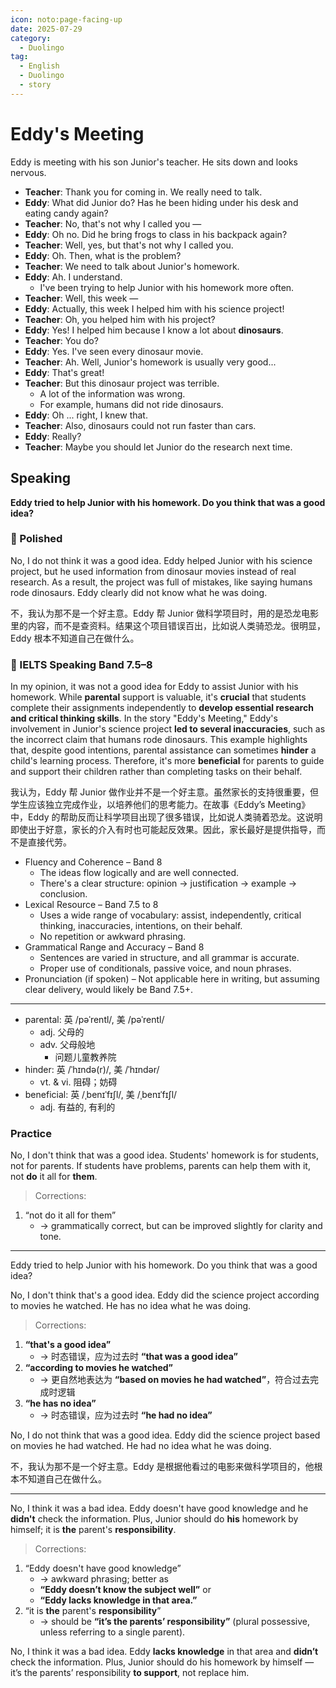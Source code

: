 ```yaml
---
icon: noto:page-facing-up
date: 2025-07-29
category:
  - Duolingo
tag:
  - English
  - Duolingo
  - story
---
```


# Eddy's Meeting

Eddy is meeting with his son Junior's teacher. He sits down and looks nervous.

- **Teacher**: Thank you for coming in. We really need to talk.
- **Eddy**: What did Junior do? Has he been hiding under his desk and eating candy again?
- **Teacher**: No, that's not why I called you —
- **Eddy**: Oh no. Did he bring frogs to class in his backpack again?
- **Teacher**: Well, yes, but that's not why I called you.
- **Eddy**: Oh. Then, what is the problem?
- **Teacher**: We need to talk about Junior's homework.
- **Eddy**: Ah. I understand.
  - I've been trying to help Junior with his homework more often.
- **Teacher**: Well, this week —
- **Eddy**: Actually, this week I helped him with his science project!
- **Teacher**: Oh, you helped him with his project?
- **Eddy**: Yes! I helped him because I know a lot about **dinosaurs**.
- **Teacher**: You do?
- **Eddy**: Yes. I've seen every dinosaur movie.
- **Teacher**: Ah. Well, Junior's homework is usually very good...
- **Eddy**: That's great!
- **Teacher**: But this dinosaur project was terrible.
  - A lot of the information was wrong.
  - For example, humans did not ride dinosaurs.
- **Eddy**: Oh ... right, I knew that.
- **Teacher**: Also, dinosaurs could not run faster than cars.
- **Eddy**: Really?
- **Teacher**: Maybe you should let Junior do the research next time.

## Speaking

**Eddy tried to help Junior with his homework. Do you think that was a good idea?**

### 🌟 Polished

No, I do not think it was a good idea. Eddy helped Junior with his science project, but he used information from dinosaur movies instead of real research. As a result, the project was full of mistakes, like saying humans rode dinosaurs. Eddy clearly did not know what he was doing.

不，我认为那不是一个好主意。Eddy 帮 Junior 做科学项目时，用的是恐龙电影里的内容，而不是查资料。结果这个项目错误百出，比如说人类骑恐龙。很明显，Eddy 根本不知道自己在做什么。

### 🌟 IELTS Speaking Band 7.5–8

In my opinion, it was not a good idea for Eddy to assist Junior with his homework. While **parental** support is valuable, it's **crucial** that students complete their assignments independently to **develop essential research and critical thinking skills**. In the story "Eddy's Meeting," Eddy's involvement in Junior's science project **led to several inaccuracies**, such as the incorrect claim that humans rode dinosaurs. This example highlights that, despite good intentions, parental assistance can sometimes **hinder** a child's learning process. Therefore, it's more **beneficial** for parents to guide and support their children rather than completing tasks on their behalf.

我认为，Eddy 帮 Junior 做作业并不是一个好主意。虽然家长的支持很重要，但学生应该独立完成作业，以培养他们的思考能力。在故事《Eddy’s Meeting》中，Eddy 的帮助反而让科学项目出现了很多错误，比如说人类骑着恐龙。这说明即使出于好意，家长的介入有时也可能起反效果。因此，家长最好是提供指导，而不是直接代劳。

- Fluency and Coherence – Band 8
  - The ideas flow logically and are well connected.
  - There's a clear structure: opinion → justification → example → conclusion.
- Lexical Resource – Band 7.5 to 8
  - Uses a wide range of vocabulary: assist, independently, critical thinking, inaccuracies, intentions, on their behalf.
  - No repetition or awkward phrasing.
- Grammatical Range and Accuracy – Band 8
  - Sentences are varied in structure, and all grammar is accurate.
  - Proper use of conditionals, passive voice, and noun phrases.
- Pronunciation (if spoken) – Not applicable here in writing, but assuming clear delivery, would likely be Band 7.5+.

---

- parental: 英 /pəˈrentl/, 美 /pəˈrentl/
  - adj. 父母的
  - adv. 父母般地
    - 问题儿童教养院
- hinder: 英 /ˈhɪndə(r)/, 美 /ˈhɪndər/
  - vt. & vi. 阻碍；妨碍
- beneficial: 英 /ˌbenɪˈfɪʃl/, 美 /ˌbenɪˈfɪʃl/
  - adj. 有益的, 有利的

### Practice

No, I don't think that was a good idea. Students' homework is for students, not for parents. If students have problems, parents can help them with it, not **do** it all for **them**.

> Corrections:

1. “not do it all for them”
   - → grammatically correct, but can be improved slightly for clarity and tone.

---

Eddy tried to help Junior with his homework. Do you think that was a good idea?

No, I don't think that's a good idea. Eddy did the science project according to movies he watched. He has no idea what he was doing.

> Corrections:

1. **“that's a good idea”**
   - → 时态错误，应为过去时 **“that was a good idea”**
2. **“according to movies he watched”**
   - → 更自然地表达为 **“based on movies he had watched”**，符合过去完成时逻辑
3. **“he has no idea”**
   - → 时态错误，应为过去时 **“he had no idea”**

No, I do not think that was a good idea. Eddy did the science project based on movies he had watched. He had no idea what he was doing.

不，我认为那不是一个好主意。Eddy 是根据他看过的电影来做科学项目的，他根本不知道自己在做什么。

---

No, I think it was a bad idea. Eddy doesn't have good knowledge and he **didn't** check the information. Plus, Junior should do **his** homework by himself; it is **the** parent's **responsibility**.

> Corrections:

1. “Eddy doesn't have good knowledge”
   - → awkward phrasing; better as
   - **“Eddy doesn’t know the subject well”** or
   - **“Eddy lacks knowledge in that area.”**
2. “it is **the** parent's **responsibility**”
   - → should be **“it’s the parents’ responsibility”** (plural possessive, unless referring to a single parent).

No, I think it was a bad idea. Eddy **lacks knowledge** in that area and **didn’t** check the information. Plus, Junior should do his homework by himself — it’s the parents’ responsibility **to support**, not replace him.
